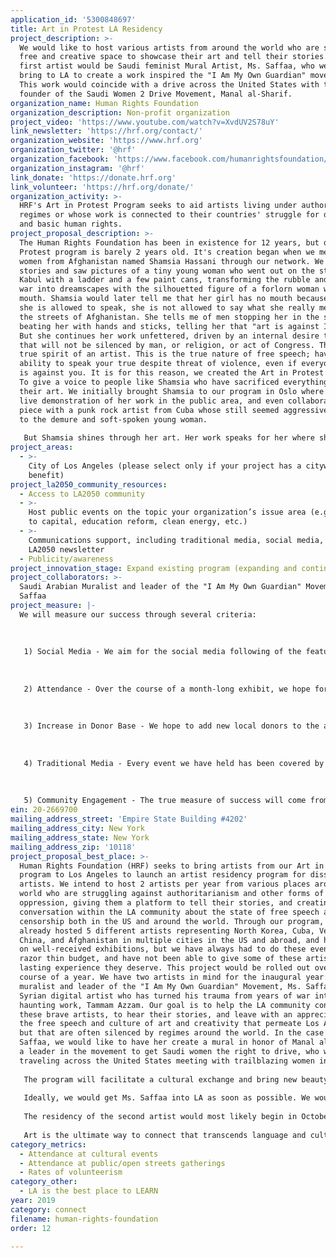 ```yaml
---
application_id: '5300848697'
title: Art in Protest LA Residency
project_description: >-
  We would like to host various artists from around the world who are seeking a
  free and creative space to showcase their art and tell their stories. Our
  first artist would be Saudi feminist Mural Artist, Ms. Saffaa, who we hope to
  bring to LA to create a work inspired the "I Am My Own Guardian" movement.
  This work would coincide with a drive across the United States with the
  founder of the Saudi Women 2 Drive Movement, Manal al-Sharif.
organization_name: Human Rights Foundation
organization_description: Non-profit organization
project_video: 'https://www.youtube.com/watch?v=XvdUV2S78uY'
link_newsletter: 'https://hrf.org/contact/'
organization_website: 'https://www.hrf.org'
organization_twitter: '@hrf'
organization_facebook: 'https://www.facebook.com/humanrightsfoundation/'
organization_instagram: '@hrf'
link_donate: 'https://donate.hrf.org'
link_volunteer: 'https://hrf.org/donate/'
organization_activity: >-
  HRF's Art in Protest Program seeks to aid artists living under authoritarian
  regimes or whose work is connected to their countries' struggle for democracy
  and basic human rights.
project_proposal_description: >-
  The Human Rights Foundation has been in existence for 12 years, but our Art in
  Protest program is barely 2 years old. It's creation began when we met a young
  women from Afghanistan named Shamsia Hassani through our network. We heard
  stories and saw pictures of a tiny young woman who went out on the streets of
  Kabul with a ladder and a few paint cans, transforming the rubble and decay of
  war into dreamscapes with the silhouetted figure of a forlorn woman with no
  mouth. Shamsia would later tell me that her girl has no mouth because even if
  she is allowed to speak, she is not allowed to say what she really means on
  the streets of Afghanistan. She tells me of men stopping her in the street and
  beating her with hands and sticks, telling her that "art is against Islam."
  But she continues her work unfettered, driven by an internal desire to create
  that will not be silenced by man, or religion, or act of Congress. This is the
  true spirit of an artist. This is the true nature of free speech; having the
  ability to speak your true despite threat of violence, even if everyone else
  is against you. It is for this reason, we created the Art in Protest program.
  To give a voice to people like Shamsia who have sacrificed everything for
  their art. We initially brought Shamsia to our program in Oslo where she did a
  live demonstration of her work in the public area, and even collaborated on a
  piece with a punk rock artist from Cuba whose still seemed aggressive compared
  to the demure and soft-spoken young woman.
   
   But Shamsia shines through her art. Her work speaks for her where she cannot find the words and gives a voice to thousands of other voiceless women in Afghanistan who long for an equal footing in the world. Since that event in Oslo, we have set up multiple exhibitions for her, and one exhibition in particular drew the attention of curators at the Hammer Museum. This let to a 6 week residency with their museum and excellent exposure for her work. We hope to continue this work and to give a platform to the multitude of artists we can access through our activist network. We are simply seeking the funding to do so in a more official manner.
project_areas:
  - >-
    City of Los Angeles (please select only if your project has a citywide
    benefit)
project_la2050_community_resources:
  - Access to LA2050 community
  - >-
    Host public events on the topic your organization’s issue area (e.g. access
    to capital, education reform, clean energy, etc.) 
  - >-
    Communications support, including traditional media, social media, and
    LA2050 newsletter
  - Publicity/awareness
project_innovation_stage: Expand existing program (expanding and continuing ongoing successful projects)
project_collaborators: >-
  Saudi Arabian Muralist and leader of the "I Am My Own Guardian" Movement, Ms.
  Saffaa
project_measure: |-
  We will measure our success through several criteria:
   
   
   
   1) Social Media - We aim for the social media following of the featured artist to gain considerably from collaboration with other artists exposure to new audiences.
   
   
   
   2) Attendance - Over the course of a month-long exhibit, we hope for 3,000 attendees to the exhibit for each show, so around 6,000 unique engagements per year. If this is showcased in a public space, however this could increase significantly.
   
   
   
   3) Increase in Donor Base - We hope to add new local donors to the area who will help us continue the program in perpetuity and hopefully arrange to bring 3 maybe 4 artists to the area per year. As it is now, 2 is about all we can handle.
   
   
   
   4) Traditional Media - Every event we have held has been covered by some form of media from KCRW to local news to the LA times, and we hope to continue this engagement with a minimum of 10 articles or news segments per artist per year, around 20 unique press engagements per year.
   
   
   
   5) Community Engagement - The true measure of success will come from the artist. If they leave the program feeling like they were able to connect with the LA community through their work and leave inspired to continue their journey and expand their impact, then that will be the ultimate success. We are ultimately doing this to promote them.
ein: 20-2669700
mailing_address_street: 'Empire State Building #4202'
mailing_address_city: New York
mailing_address_state: New York
mailing_address_zip: '10118'
project_proposal_best_place: >-
  Human Rights Foundation (HRF) seeks to bring artists from our Art in Protest
  program to Los Angeles to launch an artist residency program for dissident
  artists. We intend to host 2 artists per year from various places around the
  world who are struggling against authoritarianism and other forms of
  oppression, giving them a platform to tell their stories, and creating a
  conversation within the LA community about the state of free speech and
  censorship both in the US and around the world. Through our program, we have
  already hosted 5 different artists representing North Korea, Cuba, Venezuela,
  China, and Afghanistan in multiple cities in the US and abroad, and have put
  on well-received exhibitions, but we have always had to do these events on a
  razor thin budget, and have not been able to give some of these artists the
  lasting experience they deserve. This project would be rolled out over the
  course of a year. We have two artists in mind for the inaugural year: Saudi
  muralist and leader of the "I Am My Own Guardian" Movement, Ms. Saffaa, and
  Syrian digital artist who has turned his trauma from years of war into intense
  haunting work, Tammam Azzam. Our goal is to help the LA community connect to
  these brave artists, to hear their stories, and leave with an appreciation for
  the free speech and culture of art and creativity that permeate Los Angeles,
  but that are often silenced by regimes around the world. In the case of Ms.
  Saffaa, we would like to have her create a mural in honor of Manal al-Sharif,
  a leader in the movement to get Saudi women the right to drive, who will be
  traveling across the United States meeting with trailblazing women in April.
   
   The program will facilitate a cultural exchange and bring new beauty and voices to a city that welcomes and supports this activity.
   
   Ideally, we would get Ms. Saffaa into LA as soon as possible. We would need to have her set up for about 6 weeks working on her project and then have a large unveiling and program to celebrate her work. LA has such a vibrant history of graffiti and murals, that the exchange of techniques and ideas in this collaboration could be amazing.
   
   The residency of the second artist would most likely begin in October 2019 with an exhibition in November 2019.
   
   Art is the ultimate way to connect that transcends language and culture. Bringing these artists to Los Angeles, will impact people emotionally at first, and then reach them on an intellectual level we they hear their stories and learn about the hardships they faced to express themselves in a free way, something that many take for granted in this country. Sponsoring this program would allow some of the bravest and most talented artists in the world to have the stage and support to showcase their work to an audience that can really help effect change. LA is the best place in the world to do this.
category_metrics:
  - Attendance at cultural events
  - Attendance at public/open streets gatherings
  - Rates of volunteerism
category_other:
  - LA is the best place to LEARN
year: 2019
category: connect
filename: human-rights-foundation
order: 12

---
```

